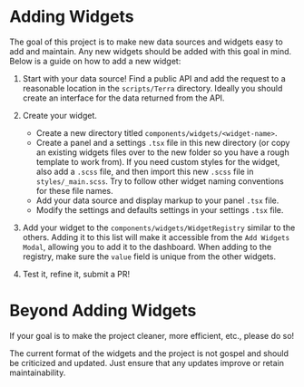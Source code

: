 # Adding Widgets
The goal of this project is to make new data sources and widgets easy to add and maintain.  Any new widgets should be added with this goal in mind.  Below is a guide on how to add a new widget:

1. Start with your data source!  Find a public API and add the request to a reasonable location in the `scripts/Terra` directory.  Ideally you should create an interface for the data returned from the API.

2. Create your widget.
    * Create a new directory titled `components/widgets/<widget-name>`.
    * Create a panel and a settings `.tsx` file in this new directory (or copy an existing widgets files over to the new folder so you have a rough template to work from).  If you need custom styles for the widget, also add a `.scss` file, and then import this new `.scss` file in `styles/_main.scss`.  Try to follow other widget naming conventions for these file names.
    * Add your data source and display markup to your panel `.tsx` file.
    * Modify the settings and defaults settings in your settings `.tsx` file.

3. Add your widget to the `components/widgets/WidgetRegistry` similar to the others.  Adding it to this list will make it accessible from the `Add Widgets Modal`, allowing you to add it to the dashboard.  When adding to the registry, make sure the `value` field is unique from the other widgets.

4. Test it, refine it, submit a PR!

# Beyond Adding Widgets
If your goal is to make the project cleaner, more efficient, etc., please do so!

The current format of the widgets and the project is not gospel and should be criticized and updated.  Just ensure that any updates improve or retain maintainability.

